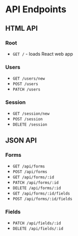 # API Endpoints

## HTML API

### Root

- `GET /` - loads React web app

### Users

- `GET /users/new`
- `POST /users`
- `PATCH /users`

### Session

- `GET /session/new`
- `POST /session`
- `DELETE /session`


## JSON API

### Forms

- `GET /api/forms`
- `POST /api/forms`
- `GET /api/forms/:id`
- `PATCH /api/forms/:id`
- `DELETE /api/forms/:id`
- `GET /api/forms/:id/fields`
- `POST /api/forms/:id/fields`

### Fields

- `PATCH /api/fields/:id`
- `DELETE /api/fields/:id`
